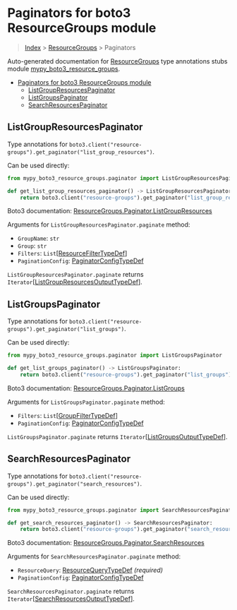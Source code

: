 # Paginators for boto3 ResourceGroups module

> [Index](..) > [ResourceGroups](.) > Paginators

Auto-generated documentation for
[ResourceGroups](https://boto3.amazonaws.com/v1/documentation/api/1.17.76/reference/services/resource-groups.html#ResourceGroups)
type annotations stubs module
[mypy_boto3_resource_groups](https://pypi.org/project/mypy-boto3-resource-groups/).

- [Paginators for boto3 ResourceGroups module](#paginators-for-boto3-resourcegroups-module)
  - [ListGroupResourcesPaginator](#listgroupresourcespaginator)
  - [ListGroupsPaginator](#listgroupspaginator)
  - [SearchResourcesPaginator](#searchresourcespaginator)

## ListGroupResourcesPaginator

Type annotations for
`boto3.client("resource-groups").get_paginator("list_group_resources")`.

Can be used directly:

```python
from mypy_boto3_resource_groups.paginator import ListGroupResourcesPaginator

def get_list_group_resources_paginator() -> ListGroupResourcesPaginator:
    return boto3.client("resource-groups").get_paginator("list_group_resources")
```

Boto3 documentation:
[ResourceGroups.Paginator.ListGroupResources](https://boto3.amazonaws.com/v1/documentation/api/1.17.76/reference/services/resource-groups.html#ResourceGroups.Paginator.ListGroupResources)

Arguments for `ListGroupResourcesPaginator.paginate` method:

- `GroupName`: `str`
- `Group`: `str`
- `Filters`:
  `List`\[[ResourceFilterTypeDef](./type_defs.md#resourcefiltertypedef)\]
- `PaginationConfig`:
  [PaginatorConfigTypeDef](./type_defs.md#paginatorconfigtypedef)

`ListGroupResourcesPaginator.paginate` returns
`Iterator`\[[ListGroupResourcesOutputTypeDef](./type_defs.md#listgroupresourcesoutputtypedef)\].

## ListGroupsPaginator

Type annotations for
`boto3.client("resource-groups").get_paginator("list_groups")`.

Can be used directly:

```python
from mypy_boto3_resource_groups.paginator import ListGroupsPaginator

def get_list_groups_paginator() -> ListGroupsPaginator:
    return boto3.client("resource-groups").get_paginator("list_groups")
```

Boto3 documentation:
[ResourceGroups.Paginator.ListGroups](https://boto3.amazonaws.com/v1/documentation/api/1.17.76/reference/services/resource-groups.html#ResourceGroups.Paginator.ListGroups)

Arguments for `ListGroupsPaginator.paginate` method:

- `Filters`: `List`\[[GroupFilterTypeDef](./type_defs.md#groupfiltertypedef)\]
- `PaginationConfig`:
  [PaginatorConfigTypeDef](./type_defs.md#paginatorconfigtypedef)

`ListGroupsPaginator.paginate` returns
`Iterator`\[[ListGroupsOutputTypeDef](./type_defs.md#listgroupsoutputtypedef)\].

## SearchResourcesPaginator

Type annotations for
`boto3.client("resource-groups").get_paginator("search_resources")`.

Can be used directly:

```python
from mypy_boto3_resource_groups.paginator import SearchResourcesPaginator

def get_search_resources_paginator() -> SearchResourcesPaginator:
    return boto3.client("resource-groups").get_paginator("search_resources")
```

Boto3 documentation:
[ResourceGroups.Paginator.SearchResources](https://boto3.amazonaws.com/v1/documentation/api/1.17.76/reference/services/resource-groups.html#ResourceGroups.Paginator.SearchResources)

Arguments for `SearchResourcesPaginator.paginate` method:

- `ResourceQuery`: [ResourceQueryTypeDef](./type_defs.md#resourcequerytypedef)
  *(required)*
- `PaginationConfig`:
  [PaginatorConfigTypeDef](./type_defs.md#paginatorconfigtypedef)

`SearchResourcesPaginator.paginate` returns
`Iterator`\[[SearchResourcesOutputTypeDef](./type_defs.md#searchresourcesoutputtypedef)\].
